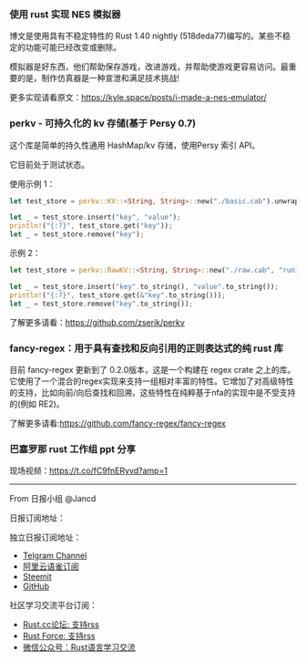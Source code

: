 ### 使用 rust 实现 NES 模拟器

博文是使用具有不稳定特性的 Rust 1.40 nightly (518deda77)编写的。某些不稳定的功能可能已经改变或删除。

模拟器是好东西，他们帮助保存游戏，改进游戏，并帮助使游戏更容易访问。最重要的是，制作仿真器是一种宣泄和满足技术挑战!

更多实现请看原文：https://kyle.space/posts/i-made-a-nes-emulator/

### perkv - 可持久化的 kv 存储(基于 Persy 0.7)

这个库是简单的持久性通用 HashMap/kv 存储，使用Persy 索引 API。

它目前处于测试状态。

使用示例 1：

```rust
let test_store = perkv::KV::<String, String>::new("./basic.cab").unwrap();

let _ = test_store.insert("key", "value");
println!("{:?}", test_store.get("key"));
let _ = test_store.remove("key");
```

示例 2：

```rust
let test_store = perkv::RawKV::<String, String>::new("./raw.cab", "runint").unwrap();

let _ = test_store.insert("key".to_string(), "value".to_string());
println!("{:?}", test_store.get(&"key".to_string()));
let _ = test_store.remove("key".to_string());
```

了解更多请看：https://github.com/zserik/perkv

### fancy-regex：用于具有查找和反向引用的正则表达式的纯 rust 库

目前 fancy-regex 更新到了 0.2.0版本，这是一个构建在 regex crate 之上的库。它使用了一个混合的regex实现来支持一组相对丰富的特性。它增加了对高级特性的支持，比如向前/向后查找和回溯，这些特性在纯粹基于nfa的实现中是不受支持的(例如 RE2)。

了解更多请看:https://github.com/fancy-regex/fancy-regex

### 巴塞罗那 rust 工作组 ppt 分享

现场视频：https://t.co/fC9fnERyvd?amp=1

---

From 日报小组 @Jancd

日报订阅地址：

独立日报订阅地址：
- [Telgram Channel](https://t.me/rust_daily_news )
- [阿里云语雀订阅](https://www.yuque.com/chaosbot/rustnews)
- [Steemit](https://steemit.com/@blackanger)
- [GitHub](https://github.com/RustStudy/rust_daily_news)

社区学习交流平台订阅：
- [Rust.cc论坛: 支持rss](https://rust.cc)
- [Rust Force: 支持rss](https://rustforce.net/)
- [微信公众号：Rust语言学习交流](https://rust.cc/article?id=ed7c9379-d681-47cb-9532-0db97d883f62)
